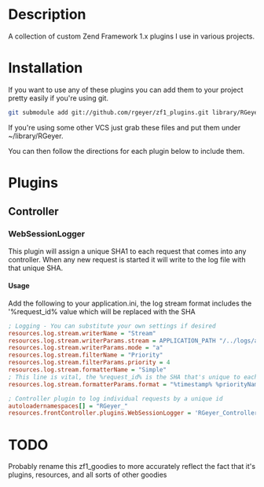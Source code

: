 # Description
A collection of custom Zend Framework 1.x plugins I use in various projects.

# Installation
If you want to use any of these plugins you can add them to your project pretty easily if you're using git.

```bash
git submodule add git://github.com/rgeyer/zf1_plugins.git library/RGeyer
```

If you're using some other VCS just grab these files and put them under ~/library/RGeyer.

You can then follow the directions for each plugin below to include them.

# Plugins

## Controller

### WebSessionLogger
This plugin will assign a unique SHA1 to each request that comes into any controller.  When any new request is started it will write to the log file with that unique SHA.

#### Usage
Add the following to your application.ini, the log stream format includes the '%request_id% value which will be replaced with the SHA

```ini
; Logging - You can substitute your own settings if desired
resources.log.stream.writerName = "Stream"
resources.log.stream.writerParams.stream = APPLICATION_PATH "/../logs/application.log"
resources.log.stream.writerParams.mode = "a"
resources.log.stream.filterName = "Priority"
resources.log.stream.filterParams.priority = 4
resources.log.stream.formatterName = "Simple"
; This line is vital, the %request_id% is the SHA that's unique to each request.
resources.log.stream.formatterParams.format = "%timestamp% %priorityName% (%request_id%): %message% %info%" PHP_EOL

; Controller plugin to log individual requests by a unique id
autoloadernamespaces[] = "RGeyer_"
resources.frontController.plugins.WebSessionLogger = 'RGeyer_Controller_Plugin_WebSessionLogger'
```

# TODO
Probably rename this zf1_goodies to more accurately reflect the fact that it's plugins, resources, and all sorts of other goodies